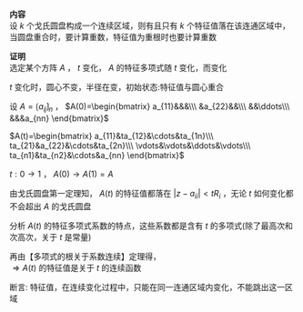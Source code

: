 **内容**  
设 $k$ 个戈氏圆盘构成一个连续区域，则有且只有 $k$ 个特征值落在该连通区域中，当圆盘重合时，要计算重数，特征值为重根时也要计算重数  
  
**证明**  
选定某个方阵 $A$ ， $t$ 变化， $A$ 的特征多项式随 $t$ 变化，而变化  
  
 $t$ 变化时，圆心不变，半径在变，初始状态:特征值与圆心重合  
  
设 $A=\lgroup a_{ij}\rgroup_{n}$ ， $A(0)=\begin{bmatrix}  
a_{11}&&&\\\  
&a_{22}&&\\\  
&&\ddots\\\  
&&&a_{nn}  
\end{bmatrix}$  
  
 $A(t)=\begin{bmatrix}  
a_{11}&ta_{12}&\cdots&ta_{1n}\\\  
ta_{21}&a_{22}&\cdots&ta_{2n}\\\  
\vdots&\vdots&\ddots&\vdots\\\  
ta_{n1}&ta_{n2}&\cdots&a_{nn}  
\end{bmatrix}$  
  
 $t:0\to1$ ， $A(0)\to A(1)=A$  
  
由戈氏圆盘第一定理知， $A(t)$ 的特征值都落在 $|z-a_{ii}|<tR_i$ ，无论 $t$ 如何变化都不会超出 $A$ 的戈氏圆盘  
  
分析 $A(t)$ 的特征多项式系数的特点，这些系数都是含有 $t$ 的多项式(除了最高次和次高次，关于 $t$ 是常量)  
  
再由【多项式的根关于系数连续】定理得，  
 $\Rightarrow A(t)$ 的特征值是关于 $t$ 的连续函数  
  
断言: 特征值，在连续变化过程中，只能在同一连通区域内变化，不能跳出这一区域  
